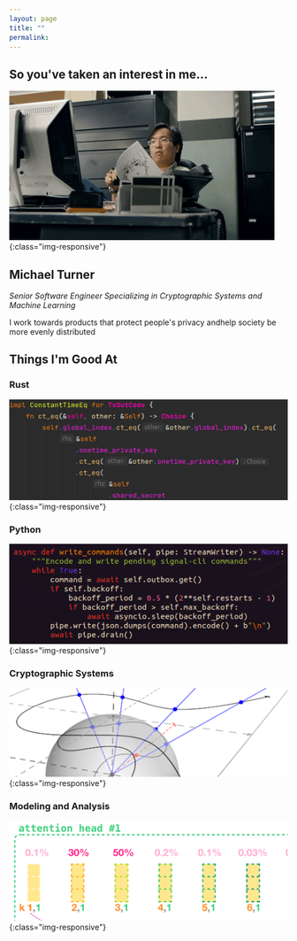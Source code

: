 ```yaml
---
layout: page
title: ""
permalink: 
---
```


## So you've taken an interest in me...
![eyes](images/ezgif-3-48f51aa682f9.gif){:class="img-responsive"}

## Michael Turner

_Senior Software Engineer Specializing in Cryptographic Systems and Machine Learning_

I work towards products that protect people's privacy andhelp society be more evenly distributed

## Things I'm Good At
### Rust

![rust](images\rustcode.png){:class="img-responsive"}

### Python

![rust](images\python.png){:class="img-responsive"}

### Cryptographic Systems

![eliptic_curve](images\elipticcurve.png){:class="img-responsive"}

### Modeling and Analysis

![attention_head](images\transformer.png){:class="img-responsive"}
